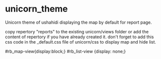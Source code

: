 # unicorn_theme
Unicorn theme of ushahidi displaying the map by default for report page.

copy repertory "reports" to the existing unicorn/views folder or add the content of repertory if you have already created it.
don't forget to add this css code in the _default.css file of unicorn/css to display map and hide list.

 #rb_map-view{display:block;}
 #rb_list-view {display: none;}
